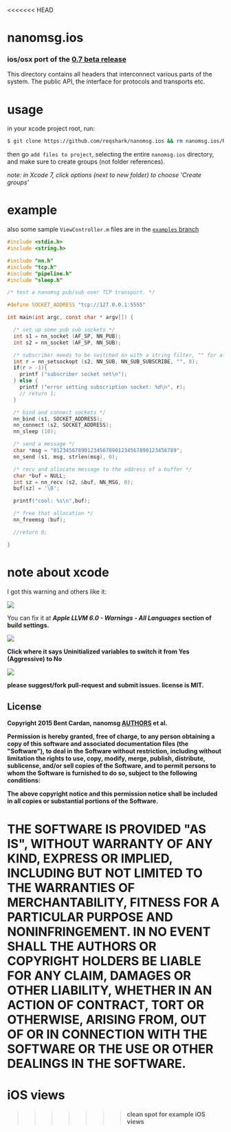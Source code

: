 <<<<<<< HEAD
# nanomsg.ios
### ios/osx port of the [0.7 beta release](https://github.com/nanomsg/nanomsg/releases/tag/0.7-beta)

This directory contains all headers that interconnect various parts of
the system. The public API, the interface for protocols and transports etc.

# usage

in your xcode project root, run:
```bash
$ git clone https://github.com/reqshark/nanomsg.ios && rm nanomsg.ios/README.md
```

then go `add files to project`, selecting the entire `nanomsg.ios` directory,
and make sure to create groups (not folder references).

*note: in Xcode 7, click options (next to new folder) to choose 'Create groups'*

# example
also some sample `ViewController.m` files are in the
[`examples` branch](https://github.com/reqshark/nanomsg.ios/tree/examples)

```c
#include <stdio.h>
#include <string.h>

#include "nn.h"
#include "tcp.h"
#include "pipeline.h"
#include "sleep.h"

/* test a nanomsg pub/sub over TCP transport. */

#define SOCKET_ADDRESS "tcp://127.0.0.1:5555"

int main(int argc, const char * argv[]) {

  /* set up some pub sub sockets */
  int s1 = nn_socket (AF_SP, NN_PUB);
  int s2 = nn_socket (AF_SP, NN_SUB);

  /* subscriber needs to be switched on with a string filter, "" for all msgs */
  int r = nn_setsockopt (s2, NN_SUB, NN_SUB_SUBSCRIBE, "", 0);
  if(r > -1){
    printf ("subscriber socket set\n");
  } else {
    printf ("error setting subscription socket: %d\n", r);
    // return 1;
  }

  /* bind and connect sockets */
  nn_bind (s1, SOCKET_ADDRESS);
  nn_connect (s2, SOCKET_ADDRESS);
  nn_sleep (10);

  /* send a message */
  char *msg = "0123456789012345678901234567890123456789";
  nn_send (s1, msg, strlen(msg), 0);

  /* recv and allocate message to the address of a buffer */
  char *buf = NULL;
  int sz = nn_recv (s2, &buf, NN_MSG, 0);
  buf[sz] = '\0';

  printf("cool: %s\n",buf);

  /* free that allocation */
  nn_freemsg (buf);

  //return 0;

}
```

# note about xcode
I got this warning and others like it:

![](https://cldup.com/L7g6pTj1vK-3000x3000.png)

You can fix it at <em><strong>Apple LLVM 6.0 - Warnings - All Languages<strong/></em> section of build settings.

![](https://cldup.com/Z6cXgdHPSI-2000x2000.png)

Click where it says <strong>Uninitialized variables</strong> to switch it from <strong>Yes (Aggressive)</strong> to <strong>No</strong>

![](https://cldup.com/yFyhHrGDce-2000x2000.png)

please suggest/fork pull-request and submit issues. license is MIT.

License
-------
Copyright 2015 Bent Cardan, nanomsg [AUTHORS](https://raw.githubusercontent.com/nanomsg/nanomsg/master/AUTHORS)
et al.

Permission is hereby granted, free of charge, to any person obtaining a copy
of this software and associated documentation files (the "Software"),
to deal in the Software without restriction, including without limitation
the rights to use, copy, modify, merge, publish, distribute, sublicense,
and/or sell copies of the Software, and to permit persons to whom
the Software is furnished to do so, subject to the following conditions:

The above copyright notice and this permission notice shall be included
in all copies or substantial portions of the Software.

THE SOFTWARE IS PROVIDED "AS IS", WITHOUT WARRANTY OF ANY KIND, EXPRESS OR
IMPLIED, INCLUDING BUT NOT LIMITED TO THE WARRANTIES OF MERCHANTABILITY,
FITNESS FOR A PARTICULAR PURPOSE AND NONINFRINGEMENT. IN NO EVENT SHALL
THE AUTHORS OR COPYRIGHT HOLDERS BE LIABLE FOR ANY CLAIM, DAMAGES OR OTHER
LIABILITY, WHETHER IN AN ACTION OF CONTRACT, TORT OR OTHERWISE, ARISING
FROM, OUT OF OR IN CONNECTION WITH THE SOFTWARE OR THE USE OR OTHER DEALINGS
IN THE SOFTWARE.
=======
# iOS views
>>>>>>> clean spot for example iOS views
